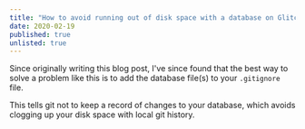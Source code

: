 ```yaml
---
title: "How to avoid running out of disk space with a database on Glitch"
date: 2020-02-19
published: true
unlisted: true
---
```


Since originally writing this blog post, I've since found that the best way to solve a problem like this is to add the database file(s) to your `.gitignore` file.

This tells git not to keep a record of changes to your database, which avoids clogging up your disk space with local git history.
